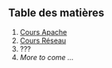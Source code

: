 ## Table des matières
1. [Cours Apache](./CoursApache/Sommaire%20Apache.md)
2. [Cours Réseau](./CoursReseau/Sommaire%20Reseau.md)
3. ???
4. *More to come …*
